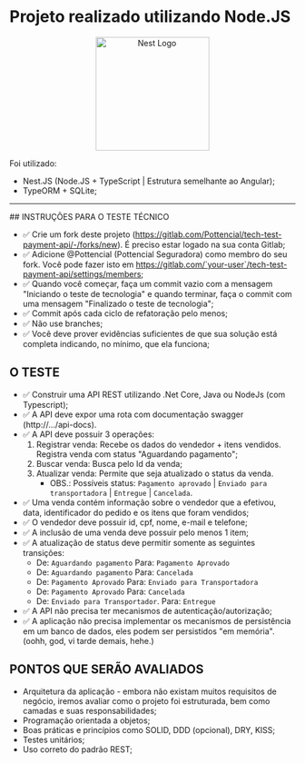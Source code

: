 <h1>Projeto realizado utilizando Node.JS</h1>
<p align="center">
  <a href="http://nestjs.com/" target="blank"><img src="https://nestjs.com/img/logo-small.svg" width="200" alt="Nest Logo" /></a>
</p>

Foi utilizado:
* Nest.JS (Node.JS + TypeScript | Estrutura semelhante ao Angular);
* TypeORM + SQLite;

<hr>
## INSTRUÇÕES PARA O TESTE TÉCNICO

- ✅ Crie um fork deste projeto (https://gitlab.com/Pottencial/tech-test-payment-api/-/forks/new). É preciso estar logado na sua conta Gitlab;
- ✅ Adicione @Pottencial (Pottencial Seguradora) como membro do seu fork. Você pode fazer isto em  https://gitlab.com/`your-user`/tech-test-payment-api/settings/members;
 - ✅ Quando você começar, faça um commit vazio com a mensagem "Iniciando o teste de tecnologia" e quando terminar, faça o commit com uma mensagem "Finalizado o teste de tecnologia";
 - ✅ Commit após cada ciclo de refatoração pelo menos;
 - ✅ Não use branches;
 - ✅ Você deve prover evidências suficientes de que sua solução está completa indicando, no mínimo, que ela funciona;

## O TESTE
- ✅ Construir uma API REST utilizando .Net Core, Java ou NodeJs (com Typescript);
- ✅ A API deve expor uma rota com documentação swagger (http://.../api-docs).
- ✅ A API deve possuir 3 operações:
  1) Registrar venda: Recebe os dados do vendedor + itens vendidos. Registra venda com status "Aguardando pagamento";
  2) Buscar venda: Busca pelo Id da venda;
  3) Atualizar venda: Permite que seja atualizado o status da venda.
     * OBS.: Possíveis status: `Pagamento aprovado` | `Enviado para transportadora` | `Entregue` | `Cancelada`.
- ✅ Uma venda contém informação sobre o vendedor que a efetivou, data, identificador do pedido e os itens que foram vendidos;
- ✅ O vendedor deve possuir id, cpf, nome, e-mail e telefone;
- ✅ A inclusão de uma venda deve possuir pelo menos 1 item;
- ✅ A atualização de status deve permitir somente as seguintes transições: 
  - De: `Aguardando pagamento` Para: `Pagamento Aprovado`
  - De: `Aguardando pagamento` Para: `Cancelada`
  - De: `Pagamento Aprovado` Para: `Enviado para Transportadora`
  - De: `Pagamento Aprovado` Para: `Cancelada`
  - De: `Enviado para Transportador`. Para: `Entregue`
- ✅ A API não precisa ter mecanismos de autenticação/autorização;
- ✅ A aplicação não precisa implementar os mecanismos de persistência em um banco de dados, eles podem ser persistidos "em memória". (oohh, god, vi tarde demais, hehe.)

## PONTOS QUE SERÃO AVALIADOS
- Arquitetura da aplicação - embora não existam muitos requisitos de negócio, iremos avaliar como o projeto foi estruturada, bem como camadas e suas responsabilidades;
- Programação orientada a objetos;
- Boas práticas e princípios como SOLID, DDD (opcional), DRY, KISS;
- Testes unitários;
- Uso correto do padrão REST;
